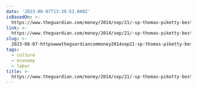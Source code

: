 ```yaml
---
date: '2023-08-07T13:30:53.000Z'
isBasedOn: >-
  https://www.theguardian.com/money/2014/sep/21/-sp-thomas-piketty-bestseller-why
link: >-
  https://www.theguardian.com/money/2014/sep/21/-sp-thomas-piketty-bestseller-why
slug: >-
  2023-08-07-httpswwwtheguardiancommoney2014sep21-sp-thomas-piketty-bestseller-why
tags:
  - culture
  - economy
  - labor
title: >-
  https://www.theguardian.com/money/2014/sep/21/-sp-thomas-piketty-bestseller-why
---
```


